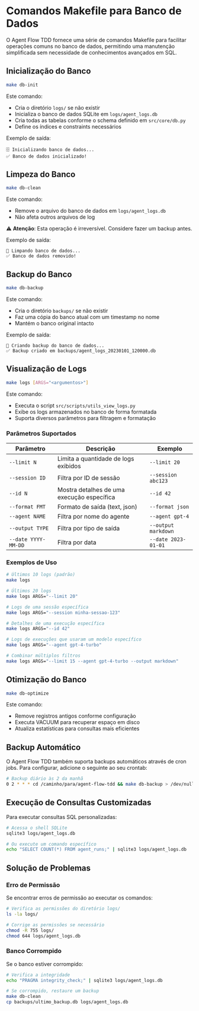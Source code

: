 # Comandos Makefile para Banco de Dados

O Agent Flow TDD fornece uma série de comandos Makefile para facilitar operações comuns no banco de dados, permitindo uma manutenção simplificada sem necessidade de conhecimentos avançados em SQL.

## Inicialização do Banco

```bash
make db-init
```

Este comando:
- Cria o diretório `logs/` se não existir
- Inicializa o banco de dados SQLite em `logs/agent_logs.db`
- Cria todas as tabelas conforme o schema definido em `src/core/db.py`
- Define os índices e constraints necessários

Exemplo de saída:
```
🗄️ Inicializando banco de dados...
✅ Banco de dados inicializado!
```

## Limpeza do Banco

```bash
make db-clean
```

Este comando:
- Remove o arquivo do banco de dados em `logs/agent_logs.db`
- Não afeta outros arquivos de log

⚠️ **Atenção**: Esta operação é irreversível. Considere fazer um backup antes.

Exemplo de saída:
```
🧹 Limpando banco de dados...
✅ Banco de dados removido!
```

## Backup do Banco

```bash
make db-backup
```

Este comando:
- Cria o diretório `backups/` se não existir
- Faz uma cópia do banco atual com um timestamp no nome
- Mantém o banco original intacto

Exemplo de saída:
```
💾 Criando backup do banco de dados...
✅ Backup criado em backups/agent_logs_20230101_120000.db
```

## Visualização de Logs

```bash
make logs [ARGS="<argumentos>"]
```

Este comando:
- Executa o script `src/scripts/utils_view_logs.py`
- Exibe os logs armazenados no banco de forma formatada
- Suporta diversos parâmetros para filtragem e formatação

### Parâmetros Suportados

| Parâmetro | Descrição | Exemplo |
|-----------|-----------|---------|
| `--limit N` | Limita a quantidade de logs exibidos | `--limit 20` |
| `--session ID` | Filtra por ID de sessão | `--session abc123` |
| `--id N` | Mostra detalhes de uma execução específica | `--id 42` |
| `--format FMT` | Formato de saída (text, json) | `--format json` |
| `--agent NAME` | Filtra por nome do agente | `--agent gpt-4` |
| `--output TYPE` | Filtra por tipo de saída | `--output markdown` |
| `--date YYYY-MM-DD` | Filtra por data | `--date 2023-01-01` |

### Exemplos de Uso

```bash
# Últimos 10 logs (padrão)
make logs

# Últimos 20 logs
make logs ARGS="--limit 20"

# Logs de uma sessão específica
make logs ARGS="--session minha-sessao-123"

# Detalhes de uma execução específica
make logs ARGS="--id 42"

# Logs de execuções que usaram um modelo específico
make logs ARGS="--agent gpt-4-turbo"

# Combinar múltiplos filtros
make logs ARGS="--limit 15 --agent gpt-4-turbo --output markdown"
```

## Otimização do Banco

```bash
make db-optimize
```

Este comando:
- Remove registros antigos conforme configuração
- Executa VACUUM para recuperar espaço em disco
- Atualiza estatísticas para consultas mais eficientes

## Backup Automático

O Agent Flow TDD também suporta backups automáticos através de cron jobs. Para configurar, adicione o seguinte ao seu crontab:

```bash
# Backup diário às 2 da manhã
0 2 * * * cd /caminho/para/agent-flow-tdd && make db-backup > /dev/null 2>&1
```

## Execução de Consultas Customizadas

Para executar consultas SQL personalizadas:

```bash
# Acessa o shell SQLite
sqlite3 logs/agent_logs.db

# Ou execute um comando específico
echo "SELECT COUNT(*) FROM agent_runs;" | sqlite3 logs/agent_logs.db
```

## Solução de Problemas

### Erro de Permissão

Se encontrar erros de permissão ao executar os comandos:

```bash
# Verifica as permissões do diretório logs/
ls -la logs/

# Corrige as permissões se necessário
chmod -R 755 logs/
chmod 644 logs/agent_logs.db
```

### Banco Corrompido

Se o banco estiver corrompido:

```bash
# Verifica a integridade
echo "PRAGMA integrity_check;" | sqlite3 logs/agent_logs.db

# Se corrompido, restaure um backup
make db-clean
cp backups/ultimo_backup.db logs/agent_logs.db
``` 